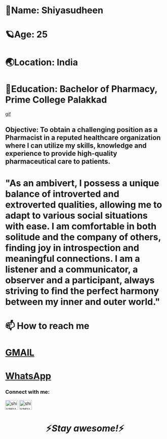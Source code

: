 # 🦋Name: Shiyasudheen 

# 🪐Age: 25 

# 🌏Location: India 

# 🌝Education: Bachelor of Pharmacy, Prime College Palakkad



[ gif ](https://github.com/Thajudecodes/shiyasudheen.github.io/blob/ab0cafb153d66761496f632f4609c05a009373b8/drag-medicine.gif)

## Objective: To obtain a challenging position as a Pharmacist in a reputed healthcare organization where I can utilize my skills, knowledge and experience to provide high-quality pharmaceutical care to patients.
 
 
 # "As an ambivert, I possess a unique balance of introverted and extroverted qualities, allowing me to adapt to various social situations with ease. I am comfortable in both solitude and the company of others, finding joy in introspection and meaningful connections. I am a listener and a communicator, a observer and a participant, always striving to find the perfect harmony between my inner and outer world."

# 📫 How to reach me 
# [GMAIL](Shiyas087@gmail.com)
# [WhatsApp](https://wa.me/+917907177909)






<h3 align="left">Connect with me:</h3>
<p align="left">
<a href="https://fb.com/shiyasudheenshiya" target="blank"><img align="center" src="https://raw.githubusercontent.com/rahuldkjain/github-profile-readme-generator/master/src/images/icons/Social/facebook.svg" alt="shiyasudheenshiya" height="30" width="40" /></a>
<a href="https://instagram.com/shiyasudheenshiya" target="blank"><img align="center" src="https://raw.githubusercontent.com/rahuldkjain/github-profile-readme-generator/master/src/images/icons/Social/instagram.svg" alt="shiyasudheenshiya" height="30" width="40" /></a>
</p>

<h1 align='center'>⚡️<i>Stay awesome!</i>⚡️</h1>

